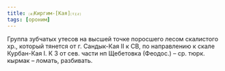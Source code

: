 ```yaml
---
title: ⒜Киргим-[Кая]⒯⒵
tags: [ороним]
---
```


Группа зубчатых утесов на высшей точке поросшего лесом скалистого хр., который
тянется от г. Сандык-Кая II к СВ, по направлению к скале Курбан-Кая I. К З от
сев. части нп Щебетовка (Феодос.) – ср. тюрк. кырмак – ломать, разбивать.
